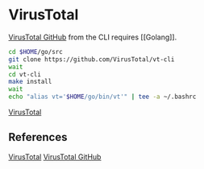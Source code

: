 # VirusTotal


[VirusTotal GitHub](https://github.com/VirusTotal/vt-cli) from the CLI requires [[Golang]].
```bash
cd $HOME/go/src
git clone https://github.com/VirusTotal/vt-cli
wait
cd vt-cli
make install
wait
echo "alias vt='$HOME/go/bin/vt'" | tee -a ~/.bashrc
```


[VirusTotal](https://www.virustotal.com/gui/home/search)

## References

[VirusTotal](https://www.virustotal.com/gui/home/search)
[VirusTotal GitHub](https://github.com/VirusTotal/vt-cli) 